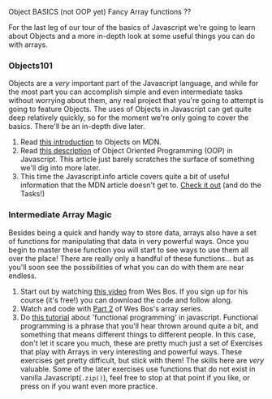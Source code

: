 Object BASICS (not OOP yet)
Fancy Array functions
??

For the last leg of our tour of the basics of Javascript we're going to learn about Objects and a more in-depth look at some useful things you can do with arrays.

### Objects101
Objects are a _very_ important part of the Javascript language, and while for the most part you can accomplish simple and even intermediate tasks without worrying about them, any real project that you're going to attempt is going to feature Objects.  The uses of Objects in Javascript can get quite deep relatively quickly, so for the moment we're only going to cover the basics.  There'll be an in-depth dive later.

1. Read [this introduction](https://developer.mozilla.org/en-US/docs/Learn/JavaScript/Objects/Basics) to Objects on MDN.
2. Read [this description](https://developer.mozilla.org/en-US/docs/Learn/JavaScript/Objects/Object-oriented_JS) of Object Oriented Programming (OOP) in Javascript.  This article just barely scratches the surface of something we'll dig into more later.
3. This time the Javascript.info article covers quite a bit of useful information that the MDN article doesn't get to.  [Check it out](http://javascript.info/object) (and do the Tasks!)

### Intermediate Array Magic
Besides being a quick and handy way to store data, arrays also have a set of functions for manipulating that data in very powerful ways.  Once you begin to master these function you will start to see ways to use them all over the place! There are really only a handful of these functions... but as you'll soon see the possibilities of what you can do with them are near endless.

1. Start out by watching [this video](https://www.youtube.com/watch?v=HB1ZC7czKRs) from Wes Bos.  If you sign up for his course (it's free!) you can download the code and follow along.
2. Watch and code with [Part 2](https://www.youtube.com/watch?v=QNmRfyNg1lw) of Wes Bos's array series.
3. Do [this tutorial](http://reactivex.io/learnrx/) about 'functional programming' in javascript.  Functional programming is a phrase that you'll hear thrown around quite a bit, and something that means different things to different people.  In this case, don't let it scare you much, these are pretty much just a set of Exercises that play with Arrays in very interesting and powerful ways.  These exercises get pretty difficult, but stick with them!  The skills here are _very_ valuable.  Some of the later exercises use functions that do not exist in vanilla Javascript(`.zip()`), feel free to stop at that point if you like, or press on if you want even more practice.